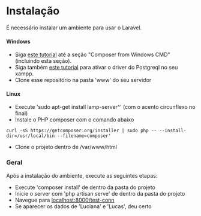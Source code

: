 # Instalação
É necessário instalar um ambiente para usar o Laravel.

#### Windows
 - Siga [este tutorial](https://www.webhostface.com/kb/knowledgebase/install-laravel-windows/) até a seção "Composer from Windows CMD" (incluindo esta seção). 
 - Siga também [este tutorial](https://santiagobambui.wordpress.com/2013/02/06/ativando-o-postgresql-no-xampp/) para ativar o driver do Postgreql no seu xampp.
 - Clone esse repositório na pasta 'www' do seu servidor

#### Linux
 - Execute 'sudo apt-get install lamp-server^' (com o acento circunflexo no final)
 - Instale o PHP composer com o comando abaixo
```
curl -sS https://getcomposer.org/installer | sudo php -- --install-dir=/usr/local/bin --filename=composer'
```
 - Clone o projeto dentro de /var/www/html

### Geral
Após a instalação do ambiente, execute as seguintes etapas:
 - Execute 'composer install' de dentro da pasta do projeto
 - Inicie o server com 'php artisan serve' de dentro da pasta do projeto
 - Navegue para [localhost:8000/test-conn](localhost:8000/test-conn)
 - Se aparecer os dados de 'Luciana' e 'Lucas', deu certo

